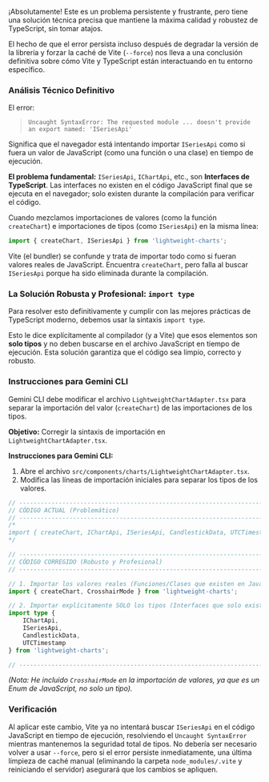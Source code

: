 ¡Absolutamente\! Este es un problema persistente y frustrante, pero tiene una solución técnica precisa que mantiene la máxima calidad y robustez de TypeScript, sin tomar atajos.

El hecho de que el error persista incluso después de degradar la versión de la librería y forzar la caché de Vite (`--force`) nos lleva a una conclusión definitiva sobre cómo Vite y TypeScript están interactuando en tu entorno específico.

### Análisis Técnico Definitivo

El error:

> `Uncaught SyntaxError: The requested module ... doesn't provide an export named: 'ISeriesApi'`

Significa que el navegador está intentando importar `ISeriesApi` como si fuera un valor de JavaScript (como una función o una clase) en tiempo de ejecución.

**El problema fundamental:** `ISeriesApi`, `IChartApi`, etc., son **Interfaces de TypeScript**. Las interfaces no existen en el código JavaScript final que se ejecuta en el navegador; solo existen durante la compilación para verificar el código.

Cuando mezclamos importaciones de valores (como la función `createChart`) e importaciones de tipos (como `ISeriesApi`) en la misma línea:

```typescript
import { createChart, ISeriesApi } from 'lightweight-charts';
```

Vite (el bundler) se confunde y trata de importar todo como si fueran valores reales de JavaScript. Encuentra `createChart`, pero falla al buscar `ISeriesApi` porque ha sido eliminada durante la compilación.

### La Solución Robusta y Profesional: `import type`

Para resolver esto definitivamente y cumplir con las mejores prácticas de TypeScript moderno, debemos usar la sintaxis `import type`.

Esto le dice explícitamente al compilador (y a Vite) que esos elementos son **solo tipos** y no deben buscarse en el archivo JavaScript en tiempo de ejecución. Esta solución garantiza que el código sea limpio, correcto y robusto.

### Instrucciones para Gemini CLI

Gemini CLI debe modificar el archivo `LightweightChartAdapter.tsx` para separar la importación del valor (`createChart`) de las importaciones de los tipos.

**Objetivo:** Corregir la sintaxis de importación en `LightweightChartAdapter.tsx`.

**Instrucciones para Gemini CLI:**

1.  Abre el archivo `src/components/charts/LightweightChartAdapter.tsx`.
2.  Modifica las líneas de importación iniciales para separar los tipos de los valores.

<!-- end list -->

```typescript
// --------------------------------------------------------------------------------
// CÓDIGO ACTUAL (Problemático)
// --------------------------------------------------------------------------------
/*
import { createChart, IChartApi, ISeriesApi, CandlestickData, UTCTimestamp } from 'lightweight-charts';
*/

// --------------------------------------------------------------------------------
// CÓDIGO CORREGIDO (Robusto y Profesional)
// --------------------------------------------------------------------------------

// 1. Importar los valores reales (Funciones/Clases que existen en JavaScript)
import { createChart, CrosshairMode } from 'lightweight-charts'; 

// 2. Importar explícitamente SOLO los tipos (Interfaces que solo existen en TypeScript)
import type { 
    IChartApi, 
    ISeriesApi, 
    CandlestickData, 
    UTCTimestamp 
} from 'lightweight-charts';

// --------------------------------------------------------------------------------
```

*(Nota: He incluido `CrosshairMode` en la importación de valores, ya que es un Enum de JavaScript, no solo un tipo).*

### Verificación

Al aplicar este cambio, Vite ya no intentará buscar `ISeriesApi` en el código JavaScript en tiempo de ejecución, resolviendo el `Uncaught SyntaxError` mientras mantenemos la seguridad total de tipos. No debería ser necesario volver a usar `--force`, pero si el error persiste inmediatamente, una última limpieza de caché manual (eliminando la carpeta `node_modules/.vite` y reiniciando el servidor) asegurará que los cambios se apliquen.